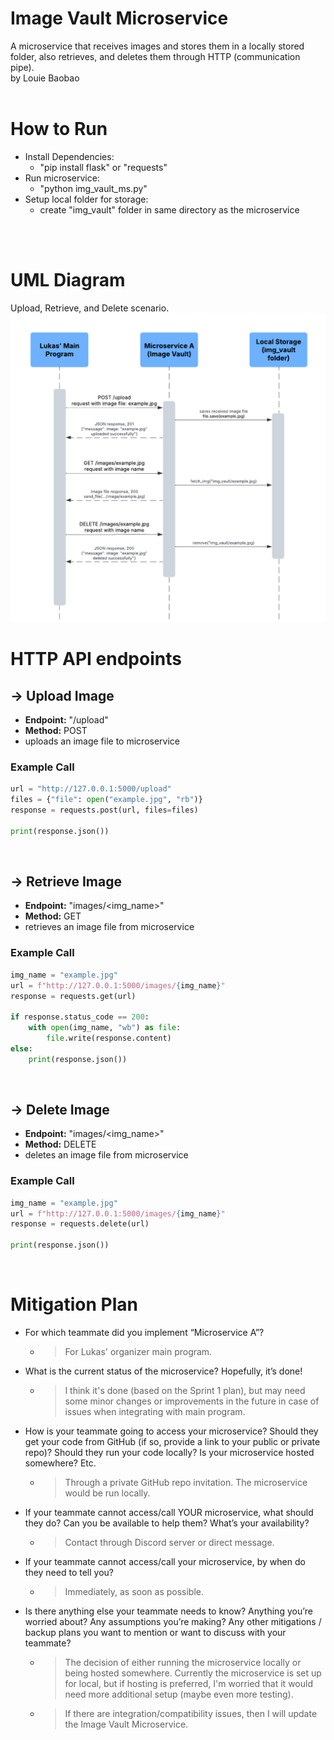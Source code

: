 # Image Vault Microservice
A microservice that receives images and stores them in a locally stored folder, also retrieves, and deletes them through HTTP (communication pipe).
<br> by Louie Baobao
<br>
<br>

# How to Run
- Install Dependencies:
  - "pip install flask" or "requests"
- Run microservice: 
  - "python img_vault_ms.py"
- Setup local folder for storage:
  - create "img_vault" folder in same directory as the microservice
<br>
<br>

# UML Diagram
Upload, Retrieve, and Delete scenario.
![UML Diagram](imgvault_UML.png)

# HTTP API endpoints
## -> Upload Image
- **Endpoint:** "/upload"
- **Method:** POST
- uploads an image file to microservice
### Example Call
```python
url = "http://127.0.0.1:5000/upload"
files = {"file": open("example.jpg", "rb")}
response = requests.post(url, files=files)

print(response.json())
```
<br>

## -> Retrieve Image
- **Endpoint:** "images/<img_name>"
- **Method:** GET
- retrieves an image file from microservice
### Example Call
```python
img_name = "example.jpg"
url = f"http://127.0.0.1:5000/images/{img_name}"
response = requests.get(url)

if response.status_code == 200:
    with open(img_name, "wb") as file:
        file.write(response.content)
else:
    print(response.json())
```
<br>

## -> Delete Image
- **Endpoint:** "images/<img_name>"
- **Method:** DELETE
- deletes an image file from microservice
### Example Call
```python
img_name = "example.jpg"
url = f"http://127.0.0.1:5000/images/{img_name}"
response = requests.delete(url)

print(response.json())
```
<br>

# Mitigation Plan
- For which teammate did you implement “Microservice A”?
  - > For Lukas' organizer main program.
- What is the current status of the microservice? Hopefully, it’s done!
  - > I think it's done (based on the Sprint 1 plan), but may need some minor changes or improvements in the future in case of issues when integrating with main program.
- How is your teammate going to access your microservice? Should they get your code from GitHub (if so, provide a link to your public or private repo)? Should they run your code locally? Is your microservice hosted somewhere? Etc.
  - > Through a private GitHub repo invitation. The microservice would be run locally.
- If your teammate cannot access/call YOUR microservice, what should they do? Can you be available to help them? What’s your availability?
  - > Contact through Discord server or direct message. 
- If your teammate cannot access/call your microservice, by when do they need to tell you?
  - > Immediately, as soon as possible.
- Is there anything else your teammate needs to know? Anything you’re worried about? Any assumptions you’re making? Any other mitigations / backup plans you want to mention or want to discuss with your teammate?
  - > The decision of either running the microservice locally or being hosted somewhere. Currently the microservice is set up for local, but if hosting is preferred, I'm worried that it would need more additional setup (maybe even more testing).
  - > If there are integration/compatibility issues, then I will update the Image Vault Microservice. 
